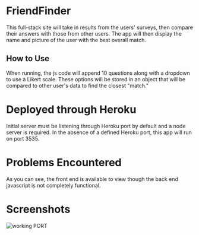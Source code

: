 # FriendFinder
This full-stack site will take in results from the users' surveys, then compare their answers with those from other users. The app will then display the name and picture of the user with the best overall match.

## How to Use
When running, the js code will append 10 questions along with a dropdown to use a Likert scale. These options will be stored in an object that will be compared to other user's data to find the closest "match."

# Deployed through Heroku
Initial server must be listening through Heroku port by default and a node server is required. In the absence of a defined Heroku port, this app will run on port 3535.

# Problems Encountered
As you can see, the front end is available to view though the back end javascript is not completely functional.

# Screenshots
![working PORT]()

